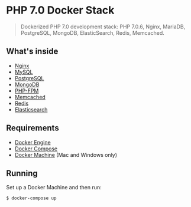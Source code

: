 # PHP 7.0 Docker Stack

> Dockerized PHP 7.0 development stack: PHP 7.0.6, Nginx, MariaDB, PostgreSQL, MongoDB, ElasticSearch, Redis, Memcached.

## What's inside

* [Nginx](http://nginx.org/)
* [MySQL](http://mariadb.org/)
* [PostgreSQL](http://www.postgresql.org/)
* [MongoDB](http://www.mongodb.org/)
* [PHP-FPM](http://php-fpm.org/)
* [Memcached](http://memcached.org/)
* [Redis](http://redis.io/)
* [Elasticsearch](http://www.elasticsearch.org/)

## Requirements

* [Docker Engine](https://docs.docker.com/installation/)
* [Docker Compose](https://docs.docker.com/compose/)
* [Docker Machine](https://docs.docker.com/machine/) (Mac and Windows only)

## Running

Set up a Docker Machine and then run:

```sh
$ docker-compose up
```

